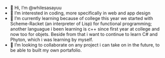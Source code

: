 - 👋 Hi, I’m @whilesasayuu
- 👀 I’m interested in coding, more specifically in web and app design
- 🍰 I’m currently learning because of college this year we started with Scheme-Racket (an interpreter of Lisp) for functional programming; another languague i been learning is c++ since first year at college and now too for objets.
  Beside from that i want to continue to learn C# and Phyton, which i was learning by myself.
- 💞️ I’m looking to collaborate on any project i can take on in the future, to be able to built my own portafolio.



<!---
whilesasayuu/whilesasayuu is a ✨ special ✨ repository because its `README.md` (this file) appears on your GitHub profile.
You can click the Preview link to take a look at your changes.
--->
